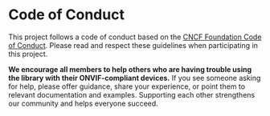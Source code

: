 # Code of Conduct

This project follows a code of conduct based on the [CNCF Foundation Code of Conduct](https://github.com/cncf/foundation/blob/main/code-of-conduct.md). Please read and respect these guidelines when participating in this project.

**We encourage all members to help others who are having trouble using the library with their ONVIF-compliant devices.** If you see someone asking for help, please offer guidance, share your experience, or point them to relevant documentation and examples. Supporting each other strengthens our community and helps everyone succeed.